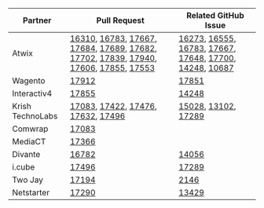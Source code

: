 | Partner | Pull Request | Related GitHub Issue |
| ------- | ------- | ------- |
| Atwix | [16310](https://github.com/magento/magento2/pull/16310), [16783](https://github.com/magento/magento2/pull/16783), [17667](https://github.com/magento/magento2/pull/17667), [17684](https://github.com/magento/magento2/pull/17684), [17689](https://github.com/magento/magento2/pull/17689), [17682](https://github.com/magento/magento2/pull/17682), [17702](https://github.com/magento/magento2/pull/17702), [17839](https://github.com/magento/magento2/pull/17839), [17940](https://github.com/magento/magento2/pull/17940), [17606](https://github.com/magento/magento2/pull/17606), [17855](https://github.com/magento/magento2/pull/17855), [17553](https://github.com/magento/magento2/pull/17553) | [16273](https://github.com/magento/magento2/issues/16273), [16555](https://github.com/magento/magento2/issues/16555), [16783](https://github.com/magento/magento2/pull/16783), [17667](https://github.com/magento/magento2/pull/17667), [17648](https://github.com/magento/magento2/issues/17648), [17700](https://github.com/magento/magento2/issues/17700), [14248](https://github.com/magento/magento2/issues/14248), [10687](https://github.com/magento/magento2/issues/10687) |
| Wagento | [17912](https://github.com/magento/magento2/pull/17912) | [17851](https://github.com/magento/magento2/issues/17851) |
| Interactiv4 | [17855](https://github.com/magento/magento2/pull/17855) | [14248](https://github.com/magento/magento2/issues/14248) |
| Krish TechnoLabs | [17083](https://github.com/magento/magento2/pull/17083), [17422](https://github.com/magento/magento2/pull/17422), [17476](https://github.com/magento/magento2/pull/17476), [17632](https://github.com/magento/magento2/pull/17632), [17496](https://github.com/magento/magento2/pull/17496) | [15028](https://github.com/magento/magento2/issues/15028), [13102](https://github.com/magento/magento2/issues/13102), [17289](https://github.com/magento/magento2/issues/17289) |
| Comwrap | [17083](https://github.com/magento/magento2/pull/17083) | |
| MediaCT | [17366](https://github.com/magento/magento2/pull/17366) | |
| Divante | [16782](https://github.com/magento/magento2/pull/16782) | [14056](https://github.com/magento/magento2/issues/14056) |
| i.cube | [17496](https://github.com/magento/magento2/pull/17496) | [17289](https://github.com/magento/magento2/issues/17289) |
| Two Jay | [17194](https://github.com/magento/magento2/pull/17194) | [2146](https://github.com/magento/magento2/issues/2146) |
| Netstarter | [17290](https://github.com/magento/magento2/pull/17290) | [13429](https://github.com/magento/magento2/issues/13429) |